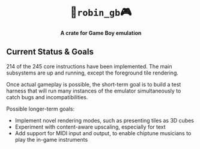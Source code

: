 <div align="center">

# 🦀`robin_gb`🎮
**A crate for Game Boy emulation**

</div>

## Current Status & Goals

214 of the 245 core instructions have been implemented. The main subsystems are up and running, except the foreground tile rendering.

Once actual gameplay is possible, the short-term goal is to build a test harness that will run many instances of the emulator simultaneously to catch bugs and incompatibilities.

Possible longer-term goals:
* Implement novel rendering modes, such as presenting tiles as 3D cubes
* Experiment with content-aware upscaling, especially for text
* Add support for MIDI input and output, to enable chiptune musicians to play the in-game instruments